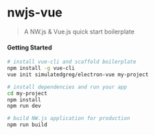 # nwjs-vue

> A NW.js & Vue.js quick start boilerplate

#### Getting Started

``` bash
# install vue-cli and scaffold boilerplate
npm install -g vue-cli
vue init simulatedgreg/electron-vue my-project

# install dependencies and run your app
cd my-project
npm install
npm run dev

# build NW.js application for production
npm run build
```
